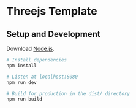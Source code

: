 # Threejs Template

## Setup and Development
Download [Node.js](https://nodejs.org/en/download/).

``` bash
# Install dependencies
npm install

# Listen at localhost:8080
npm run dev

# Build for production in the dist/ directory
npm run build
```
